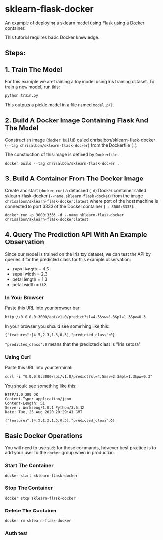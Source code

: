 # sklearn-flask-docker
An example of deploying a sklearn model using Flask using a Docker container.

This tutorial requires basic Docker knowledge.

## Steps:

## 1. Train The Model

For this example we are training a toy model using Iris training dataset. To train a new model, run this:

`python train.py`

This outputs a pickle model in a file named `model.pkl`.

## 2. Build A Docker Image Containing Flask And The Model

Construct an image (`docker build`) called chrisalbon/sklearn-flask-docker (`--tag chrisalbon/sklearn-flask-docker`) from the Dockerfile (`.`).

The construction of this image is defined by `Dockerfile`.

`docker build --tag chrisalbon/sklearn-flask-docker .`

## 3. Build A Container From The Docker Image

Create and start (`docker run`) a detached (`-d`) Docker container called sklearn-flask-docker (`--name sklearn-flask-docker`) from the image `chrisalbon/sklearn-flask-docker:latest` where port of the host machine is connected to port 3333 of the Docker container (`-p 3000:3333`).

`docker run -p 3000:3333 -d --name sklearn-flask-docker chrisalbon/sklearn-flask-docker:latest`

## 4. Query The Prediction API With An Example Observation

Since our model is trained on the Iris toy dataset, we can test the API by queries it for the predicted class for this example observation:

- sepal length = 4.5
- sepal width = 2.3
- petal length = 1.3
- petal width = 0.3

### In Your Browser

Paste this URL into your browser bar:

`http://0.0.0.0:3000/api/v1.0/predict?sl=4.5&sw=2.3&pl=1.3&pw=0.3`

In your browser you should see something like this:
```
{"features":[4.5,2.3,1.3,0.3],"predicted_class":0}
```

`"predicted_class":0` means that the predicted class is "Iris setosa"

### Using Curl

Paste this URL into your terminal:

`curl -i "0.0.0.0:3000/api/v1.0/predict?sl=4.5&sw=2.3&pl=1.3&pw=0.3"`

You should see something like this:
```
HTTP/1.0 200 OK
Content-Type: application/json
Content-Length: 51
Server: Werkzeug/1.0.1 Python/3.6.12
Date: Tue, 25 Aug 2020 20:29:41 GMT

{"features":[4.5,2.3,1.3,0.3],"predicted_class":0}
```

## Basic Docker Operations

You will need to use `sudo` for these commands, however best practice is to add your user to the `docker` group when in production.

### Start The Container

`docker start sklearn-flask-docker`

### Stop The Container

`docker stop sklearn-flask-docker`

### Delete The Container

`docker rm sklearn-flask-docker`

### Auth test